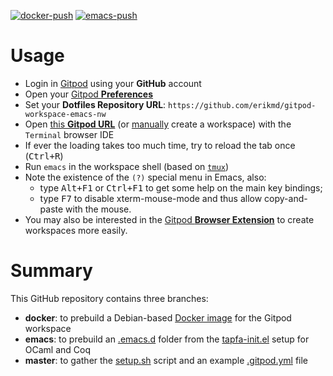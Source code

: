 [![docker-push](https://github.com/erikmd/gitpod-workspace-emacs-nw/actions/workflows/docker-push.yml/badge.svg?branch=docker)](https://github.com/erikmd/gitpod-workspace-emacs-nw/actions/workflows/docker-push.yml) [![emacs-push](https://github.com/erikmd/gitpod-workspace-emacs-nw/actions/workflows/emacs-push.yml/badge.svg?branch=emacs)](https://github.com/erikmd/gitpod-workspace-emacs-nw/actions/workflows/emacs-push.yml)

# Usage

* Login in [Gitpod](https://gitpod.io/login/) using your **GitHub** account
* Open your [Gitpod **Preferences**](https://gitpod.io/user/preferences)
* Set your **Dotfiles Repository URL**: `https://github.com/erikmd/gitpod-workspace-emacs-nw`
* Open [this **Gitpod URL**](https://gitpod.io/new/?autostart=true&useLatest=true&editor=xterm&workspaceClass=g1-standard#https://github.com/erikmd/gitpod-workspace-emacs-nw/) (or [manually](https://gitpod.io/new) create a workspace) with the `Terminal` browser IDE
* If ever the loading takes too much time, try to reload the tab once (<kbd>Ctrl+R</kbd>)
* Run `emacs` in the workspace shell (based on [`tmux`](https://github.com/tmux/tmux/wiki))
* Note the existence of the `(?)` special menu in Emacs, also:
  * type <kbd>Alt+F1</kbd> or <kbd>Ctrl+F1</kbd> to get some help on the main key bindings;
  * type <kbd>F7</kbd> to disable xterm-mouse-mode and thus allow copy-and-paste with the mouse.
* You may also be interested in the [Gitpod **Browser Extension**](https://www.gitpod.io/docs/configure/user-settings/browser-extension) to create workspaces more easily.

# Summary

This GitHub repository contains three branches:

* **docker**: to prebuild a Debian-based [Docker image](https://github.com/erikmd/gitpod-workspace-emacs-nw/pkgs/container/gitpod-workspace-emacs-nw) for the Gitpod workspace
* **emacs**: to prebuild an [.emacs.d](https://erikmd.github.io/gitpod-workspace-emacs-nw/batch-install/) folder from the [tapfa-init.el](https://github.com/erikmd/tapfa-init.el) setup for OCaml and Coq
* **master**: to gather the [setup.sh](./setup.sh) script and an example [.gitpod.yml](./.gitpod.yml) file
